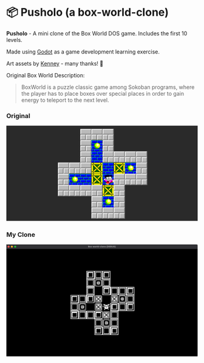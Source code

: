 # 📦 Pusholo (a box-world-clone)

**Pusholo** - A mini clone of the Box World DOS game. Includes the first 10 levels.

Made using [Godot](https://godotengine.org/) as a game development learning exercise.

Art assets by [Kenney](https://kenney.nl/assets/1-bit-platformer-pack) - many thanks! 🙏

Original Box World Description:
> BoxWorld is a puzzle classic game among Sokoban programs, where the player has to place boxes over special places in order to gain energy to teleport to the next level.

### Original
![Original Game Screenshot](./docs/screenshots/original.png)

### My Clone
![Pusholo Screenshot](./docs/screenshots/my_clone.png)